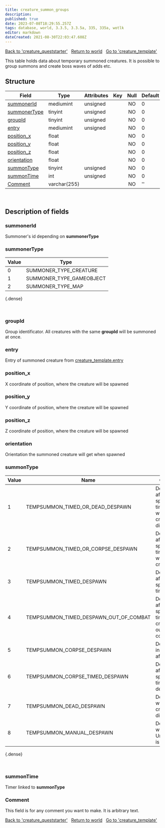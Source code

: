 ```yaml
---
title: creature_summon_groups
description: 
published: true
date: 2023-07-08T18:29:55.257Z
tags: database, world, 3.3.5, 3.3.5a, 335, 335a, wotlk
editor: markdown
dateCreated: 2021-08-30T22:03:47.608Z
---
```


<a href="https://trinitycore.info/en/database/335/world/creature_queststarter" class="mt-5 v-btn v-btn--depressed v-btn--flat v-btn--outlined theme--light v-size--default darkblue--text text--lighten-3"><span class="v-btn__content"><i aria-hidden="true" class="v-icon notranslate v-icon--left mdi mdi-arrow-left theme--light"></i><span>Back to 'creature_queststarter'</span></span></a>&nbsp;&nbsp;&nbsp;<a href="https://trinitycore.info/en/database/335/world/home" class="mt-5 v-btn v-btn--depressed v-btn--flat v-btn--outlined theme--light v-size--default darkblue--text text--lighten-3"><span class="v-btn__content"><i aria-hidden="true" class="v-icon notranslate v-icon--left mdi mdi-home-outline theme--light"></i><span>Return to world</span></span></a>&nbsp;&nbsp;&nbsp;<a href="https://trinitycore.info/en/database/335/world/creature_template" class="mt-5 v-btn v-btn--depressed v-btn--flat v-btn--outlined theme--light v-size--default darkblue--text text--lighten-3"><span class="v-btn__content"><span>Go to 'creature_template'</span><i aria-hidden="true" class="v-icon notranslate v-icon--right mdi mdi-arrow-right theme--light"></i></span></a>

This table holds data about temporary summoned creatures. It is possible to group summons and create boss waves of adds etc.

## Structure

| Field | Type | Attributes | Key | Null | Default | Extra | Comment |
| --- | --- | --- | :---: | :---: | --- | --- | --- |
| [summonerId](#summonerid) | mediumint | unsigned |  | NO | 0 |  |  |
| [summonerType](#summonertype) | tinyint | unsigned |  | NO | 0 |  |  |
| [groupId](#groupid) | tinyint | unsigned |  | NO | 0 |  |  |
| [entry](#entry) | mediumint | unsigned |  | NO | 0 |  |  |
| [position_x](#position_x) | float |  |  | NO | 0 |  |  |
| [position_y](#position_y) | float |  |  | NO | 0 |  |  |
| [position_z](#position_z) | float |  |  | NO | 0 |  |  |
| [orientation](#orientation) | float |  |  | NO | 0 |  |  |
| [summonType](#summontype) | tinyint | unsigned |  | NO | 0 |  |  |
| [summonTime](#summontime) | int | unsigned |  | NO | 0 |  |  |
| [Comment](#comment) | varchar(255) |  |  | NO | '' |  |  |
&nbsp;
## Description of fields

### summonerId
Summoner's id depending on **summonerType**
&nbsp;

### summonerType
| Value | Type |
|-------|------|
| 0 | SUMMONER_TYPE_CREATURE |
| 1 | SUMMONER_TYPE_GAMEOBJECT |
| 2 | SUMMONER_TYPE_MAP  |
{.dense}

&nbsp;

### groupId
Group identificator. All creatures with the same **groupId** will be summoned at once.
&nbsp;

### entry
Entry of summoned creature from [creature_template.entry](../world/creature_template#entry)
&nbsp;

### position_x
X coordinate of position, where the creature will be spawned
&nbsp;

### position_y
Y coordinate of position, where the creature will be spawned
&nbsp;

### position_z
Z coordinate of position, where the creature will be spawned
&nbsp;

### orientation
Orientation the summoned creature will get when spawned
&nbsp;

### summonType
| Value | Name | Comment |
|-------|------|---------|
| 1 | TEMPSUMMON_TIMED_OR_DEAD_DESPAWN | Despawns after a specified time OR when the creature disappears |
| 2 | TEMPSUMMON_TIMED_OR_CORPSE_DESPAWN | Despawns after a specified time OR when the creature dies |
| 3 | TEMPSUMMON_TIMED_DESPAWN | Despawns after a specified time |
| 4 | TEMPSUMMON_TIMED_DESPAWN_OUT_OF_COMBAT | Despawns after a specified time after the creature is out of combat |
| 5 | TEMPSUMMON_CORPSE_DESPAWN | Despawns instantly after death |
| 6 | TEMPSUMMON_CORPSE_TIMED_DESPAWN | Despawns after a specified time after death |
| 7 | TEMPSUMMON_DEAD_DESPAWN | Despawns when the creature disappears |
| 8 | TEMPSUMMON_MANUAL_DESPAWN | Despawns when UnSummon() is called |
{.dense}

&nbsp;

### summonTime
Timer linked to **summonType**
&nbsp;

### Comment
This field is for any comment you want to make. It is arbitrary text.
&nbsp;

<a href="https://trinitycore.info/en/database/335/world/creature_queststarter" class="mt-5 v-btn v-btn--depressed v-btn--flat v-btn--outlined theme--light v-size--default darkblue--text text--lighten-3"><span class="v-btn__content"><i aria-hidden="true" class="v-icon notranslate v-icon--left mdi mdi-arrow-left theme--light"></i><span>Back to 'creature_queststarter'</span></span></a>&nbsp;&nbsp;&nbsp;<a href="https://trinitycore.info/en/database/335/world/home" class="mt-5 v-btn v-btn--depressed v-btn--flat v-btn--outlined theme--light v-size--default darkblue--text text--lighten-3"><span class="v-btn__content"><i aria-hidden="true" class="v-icon notranslate v-icon--left mdi mdi-home-outline theme--light"></i><span>Return to world</span></span></a>&nbsp;&nbsp;&nbsp;<a href="https://trinitycore.info/en/database/335/world/creature_template" class="mt-5 v-btn v-btn--depressed v-btn--flat v-btn--outlined theme--light v-size--default darkblue--text text--lighten-3"><span class="v-btn__content"><span>Go to 'creature_template'</span><i aria-hidden="true" class="v-icon notranslate v-icon--right mdi mdi-arrow-right theme--light"></i></span></a>
